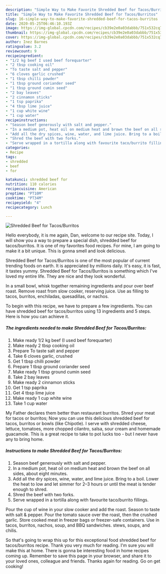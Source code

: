 ```yaml
---
description: "Simple Way to Make Favorite Shredded Beef for Tacos/Burritos"
title: "Simple Way to Make Favorite Shredded Beef for Tacos/Burritos"
slug: 16-simple-way-to-make-favorite-shredded-beef-for-tacos-burritos
date: 2020-05-25T06:46:10.193Z
image: https://img-global.cpcdn.com/recipes/cb39e2e0a03dabbb/751x532cq70/shredded-beef-for-tacosburritos-recipe-main-photo.jpg
thumbnail: https://img-global.cpcdn.com/recipes/cb39e2e0a03dabbb/751x532cq70/shredded-beef-for-tacosburritos-recipe-main-photo.jpg
cover: https://img-global.cpcdn.com/recipes/cb39e2e0a03dabbb/751x532cq70/shredded-beef-for-tacosburritos-recipe-main-photo.jpg
author: Inez Barnes
ratingvalue: 3.2
reviewcount: 9
recipeingredient:
- "1/2 kg beef I used beef forequarter"
- "2 tbsp cooking oil"
- "To taste salt and pepper"
- "6 cloves garlic crushed"
- "1 tbsp chilli powder"
- "1 tbsp ground coriander seed"
- "1 tbsp ground cumin seed"
- "2 bay leaves"
- "2 cinnamon sticks"
- "1 tsp paprika"
- "4 tbsp lime juice"
- "1 cup white wine"
- "1 cup water"
recipeinstructions:
- "Season beef generously with salt and pepper."
- "In a medium pot, heat oil on medium heat and brown the beef on all sides, about eight minutes."
- "Add all the dry spices, wine, water, and lime juice. Bring to a boil. Lower the heat to low and let simmer for 2–3 hours or until the meat is tender enough to shred."
- "Shred the beef with two forks."
- "Serve wrapped in a tortilla along with favourite taco/burrito fillings."
categories:
- Recipe
tags:
- shredded
- beef
- for

katakunci: shredded beef for 
nutrition: 110 calories
recipecuisine: American
preptime: "PT10M"
cooktime: "PT34M"
recipeyield: "4"
recipecategory: Lunch

---
```



![Shredded Beef for Tacos/Burritos](https://img-global.cpcdn.com/recipes/cb39e2e0a03dabbb/751x532cq70/shredded-beef-for-tacosburritos-recipe-main-photo.jpg)

Hello everybody, it is me again, Dan, welcome to our recipe site. Today, I will show you a way to prepare a special dish, shredded beef for tacos/burritos. It is one of my favorites food recipes. For mine, I am going to make it a bit unique. This is gonna smell and look delicious.

Shredded Beef for Tacos/Burritos is one of the most popular of current trending foods on earth. It is appreciated by millions daily. It's easy, it is fast, it tastes yummy. Shredded Beef for Tacos/Burritos is something which I've loved my entire life. They are nice and they look wonderful.

In a small bowl, whisk together remaining ingredients and pour over beef roast. Remove roast from slow cooker, reserving juice. Use as filling to tacos, burritos, enchiladas, quesadillas, or nachos.


To begin with this recipe, we have to prepare a few ingredients. You can have shredded beef for tacos/burritos using 13 ingredients and 5 steps. Here is how you can achieve it.

<!--inarticleads1-->

##### The ingredients needed to make Shredded Beef for Tacos/Burritos:

1. Make ready 1/2 kg beef (I used beef forequarter)
1. Make ready 2 tbsp cooking oil
1. Prepare To taste salt and pepper
1. Take 6 cloves garlic, crushed
1. Get 1 tbsp chilli powder
1. Prepare 1 tbsp ground coriander seed
1. Make ready 1 tbsp ground cumin seed
1. Take 2 bay leaves
1. Make ready 2 cinnamon sticks
1. Get 1 tsp paprika
1. Get 4 tbsp lime juice
1. Make ready 1 cup white wine
1. Take 1 cup water


My Father declares them better than restaurant burritos. Shred your meat for tacos or burritos; Now you can use this delicious shredded beef for tacos, burritos or bowls (like Chipotle). I serve with shredded cheese, lettuce, tomatoes, more chopped cilantro, salsa, sour cream and homemade guacamole. This is a great recipe to take to pot lucks too - but I never have any to bring home. 

<!--inarticleads2-->

##### Instructions to make Shredded Beef for Tacos/Burritos:

1. Season beef generously with salt and pepper.
1. In a medium pot, heat oil on medium heat and brown the beef on all sides, about eight minutes.
1. Add all the dry spices, wine, water, and lime juice. Bring to a boil. Lower the heat to low and let simmer for 2–3 hours or until the meat is tender enough to shred.
1. Shred the beef with two forks.
1. Serve wrapped in a tortilla along with favourite taco/burrito fillings.


Pour the cup of wine in your slow cooker and add the roast. Season to taste with salt &amp; pepper. Pour the tomato sauce over the roast, then the crushed garlic. Store cooked meat in freezer bags or freezer-safe containers. Use in tacos, burritos, nachos, soup, and BBQ sandwiches. stews, soups, and chilis. 

So that's going to wrap this up for this exceptional food shredded beef for tacos/burritos recipe. Thank you very much for reading. I'm sure you will make this at home. There is gonna be interesting food in home recipes coming up. Remember to save this page in your browser, and share it to your loved ones, colleague and friends. Thanks again for reading. Go on get cooking!
